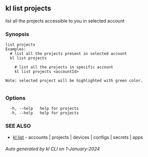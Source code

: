 ## kl list projects

list all the projects accessible to you in selected account

### Synopsis

```
list projects
Examples:
  # list all the projects present in selected account
  kl list projects

	# list all the projects in specific account 
	kl list projects <accountId>

Note: selected project will be highlighted with green color.
  
```

### Options

```
  -h, --help   help for projects
  -h, --help   help for projects
```

### SEE ALSO

* [kl list](kl_list.md)  - accounts | projects | devices | configs | secrets | apps

###### Auto generated by kl CLI on 1-January-2024
